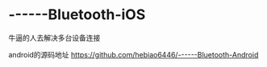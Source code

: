 # ------Bluetooth-iOS
牛逼的人去解决多台设备连接

android的源码地址 https://github.com/hebiao6446/------Bluetooth-Android
